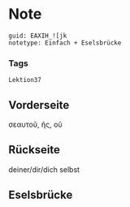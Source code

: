 # Note
```
guid: EAXIH_![jk
notetype: Einfach + Eselsbrücke
```

### Tags
```
Lektion37
```

## Vorderseite
σεαυτοῦ, ῆς, οῦ

## Rückseite
deiner/dir/dich selbst

## Eselsbrücke

